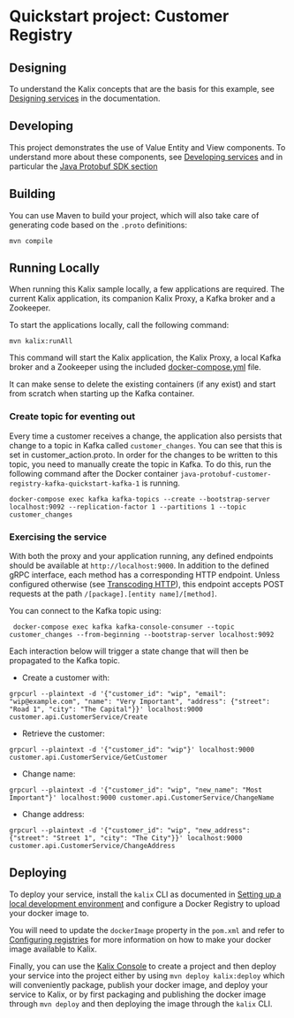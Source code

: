 # Quickstart project: Customer Registry

## Designing

To understand the Kalix concepts that are the basis for this example, see [Designing services](https://docs.kalix.io/developing/development-process-proto.html) in the documentation.

## Developing

This project demonstrates the use of Value Entity and View components.
To understand more about these components, see [Developing services](https://docs.kalix.io/services/)
and in particular the [Java Protobuf SDK section](https://docs.kalix.io/java-protobuf/)

## Building

You can use Maven to build your project, which will also take care of
generating code based on the `.proto` definitions:

```shell
mvn compile
```

## Running Locally

When running this Kalix sample locally, a few applications are required. The current Kalix application, its companion Kalix Proxy, a Kafka broker and a Zookeeper.

To start the applications locally, call the following command:

```shell
mvn kalix:runAll
```

This command will start the Kalix application, the Kalix Proxy, a local Kafka broker and a Zookeeper using the included [docker-compose.yml](./docker-compose.yml) file.

It can make sense to delete the existing containers (if any exist) and start from scratch when starting up the Kafka container.

### Create topic for eventing out

Every time a customer receives a change, the application also persists that change to a topic in Kafka called `customer_changes`. You can see that this is set in customer_action.proto. In order for the changes to be written to this topic, you need to manually create the topic in Kafka. To do this, run the following command after the Docker container `java-protobuf-customer-registry-kafka-quickstart-kafka-1` is running.

```shell
docker-compose exec kafka kafka-topics --create --bootstrap-server localhost:9092 --replication-factor 1 --partitions 1 --topic customer_changes
```

### Exercising the service

With both the proxy and your application running, any defined endpoints should be available at `http://localhost:9000`. In addition to the defined gRPC interface, each method has a corresponding HTTP endpoint. Unless configured otherwise (see [Transcoding HTTP](https://docs.kalix.io/java-protobuf/writing-grpc-descriptors-protobuf.html#_transcoding_http)), this endpoint accepts POST requests at the path `/[package].[entity name]/[method]`.

You can connect to the Kafka topic using:

```shell
 docker-compose exec kafka kafka-console-consumer --topic customer_changes --from-beginning --bootstrap-server localhost:9092
```

Each interaction below will trigger a state change that will then be propagated to the Kafka topic.

* Create a customer with:

```shell
grpcurl --plaintext -d '{"customer_id": "wip", "email": "wip@example.com", "name": "Very Important", "address": {"street": "Road 1", "city": "The Capital"}}' localhost:9000  customer.api.CustomerService/Create
```

* Retrieve the customer:

```shell
grpcurl --plaintext -d '{"customer_id": "wip"}' localhost:9000  customer.api.CustomerService/GetCustomer
```

* Change name:

```shell
grpcurl --plaintext -d '{"customer_id": "wip", "new_name": "Most Important"}' localhost:9000 customer.api.CustomerService/ChangeName
```

* Change address:

```shell
grpcurl --plaintext -d '{"customer_id": "wip", "new_address": {"street": "Street 1", "city": "The City"}}' localhost:9000 customer.api.CustomerService/ChangeAddress
```

## Deploying

To deploy your service, install the `kalix` CLI as documented in
[Setting up a local development environment](https://docs.kalix.io/setting-up/)
and configure a Docker Registry to upload your docker image to.

You will need to update the `dockerImage` property in the `pom.xml` and refer to
[Configuring registries](https://docs.kalix.io/projects/container-registries.html)
for more information on how to make your docker image available to Kalix.

Finally, you can use the [Kalix Console](https://console.kalix.io)
to create a project and then deploy your service into the project either by using `mvn deploy kalix:deploy` which
will conveniently package, publish your docker image, and deploy your service to Kalix, or by first packaging and
publishing the docker image through `mvn deploy` and then deploying the image
through the `kalix` CLI.
